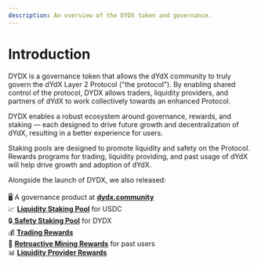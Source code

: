 ```yaml
---
description: An overview of the DYDX token and governance.
---
```


# Introduction

DYDX is a governance token that allows the dYdX community to truly govern the dYdX Layer 2 Protocol ("the protocol"). By enabling shared control of the protocol, DYDX allows traders, liquidity providers, and partners of dYdX to work collectively towards an enhanced Protocol.

DYDX enables a robust ecosystem around governance, rewards, and staking — each designed to drive future growth and decentralization of dYdX, resulting in a better experience for users.

Staking pools are designed to promote liquidity and safety on the Protocol. Rewards programs for trading, liquidity providing, and past usage of dYdX will help drive growth and adoption of dYdX.

Alongside the launch of DYDX, we also released:\
\
🖥️ A governance product at [**dydx.community**](https://dydx.community)\
📈 [**Liquidity Staking Pool**](staking-pools/liquidity-staking-pool.md) for USDC\
🔒[ **Safety Staking Pool**](staking-pools/safety-staking-pool.md) for DYDX\
💰 [**Trading Rewards**](rewards/trading-rewards.md)\
💸 [**Retroactive Mining Rewards**](rewards/retroactive-mining-rewards.md) for past users\
📊 [**Liquidity Provider Rewards**](rewards/liquidity-provider-rewards.md)
